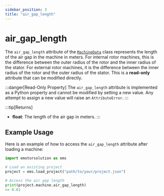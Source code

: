 ```yaml
---
sidebar_position: 3
title: "air_gap_length"
---
```


# air_gap_length

The `air_gap_length` attribute of the [`MachineData`](/docs/api/Machine/) class represents the length of the air gap in the machine in meters. For internal rotor machines, this is the difference between the outer radius of the rotor and the inner radius of the stator. For external rotor machines, it is the difference between the inner radius of the rotor and the outer radius of the stator. This is a **read-only** attribute that can be modified directly.

:::danger[Read-Only Property]
The `air_gap_length` attribute is implemented as a Python property and cannot be modified by setting a new value. Any attempt to assign a new value will raise an `AttributeError`.
:::

:::tip[Returns]
- **float**: The length of the air gap in meters.
:::


## Example Usage
Here is an example of how to access the `air_gap_length` attribute after loading a machine:
```python
import emotorsolution as ems

# Load an existing project
project = ems.load_project("path/to/your/project.json")

# Access the air gap length
print(project.machine.air_gap_length)
>> 0.01
```